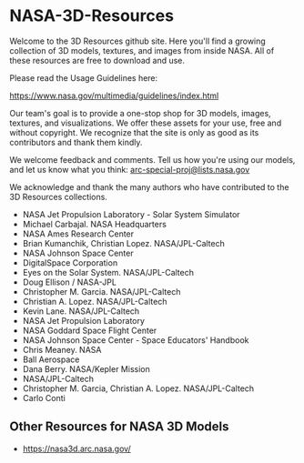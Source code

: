 NASA-3D-Resources
=================

Welcome to the 3D Resources github site. Here you'll find a growing collection of 3D models, textures, and images from inside NASA. All of these resources are free to download and use. 

Please read the Usage Guidelines here: 

https://www.nasa.gov/multimedia/guidelines/index.html

Our team's goal is to provide a one-stop shop for 3D models, images, textures, and visualizations. We offer these assets for your use, free and without copyright. We recognize that the site is only as good as its contributors and thank them kindly.

We welcome feedback and comments. Tell us how you're using our models, and let us know what you think: arc-special-proj@lists.nasa.gov

We acknowledge and thank the many authors who have contributed to the 3D Resources collections.

* NASA Jet Propulsion Laboratory - Solar System Simulator	
* Michael Carbajal. NASA Headquarters	
* NASA Ames Research Center	
* Brian Kumanchik, Christian Lopez. NASA/JPL-Caltech	
* NASA Johnson Space Center	
* DigitalSpace Corporation	
* Eyes on the Solar System. NASA/JPL-Caltech	
* Doug Ellison / NASA-JPL	
* Christopher M. Garcia. NASA/JPL-Caltech	
* Christian A. Lopez. NASA/JPL-Caltech	
* Kevin Lane. NASA/JPL-Caltech	
* NASA Jet Propulsion Laboratory	
* NASA Goddard Space Flight Center
* NASA Johnson Space Center - Space Educators' Handbook	
* Chris Meaney. NASA	
* Ball Aerospace	
* Dana Berry. NASA/Kepler Mission	
* NASA/JPL-Caltech	
* Christopher M. Garcia, Christian A. Lopez. NASA/JPL-Caltech	
* Carlo Conti	


## Other Resources for NASA 3D Models
- https://nasa3d.arc.nasa.gov/
